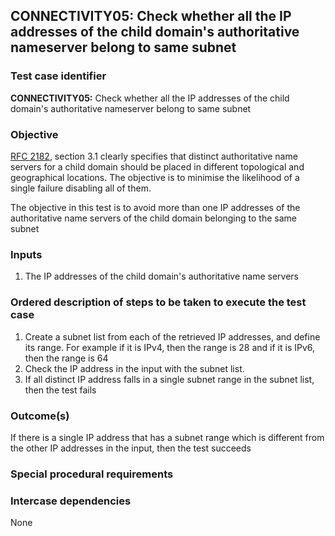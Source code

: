 ## CONNECTIVITY05: Check whether all the IP addresses of the child domain's authoritative nameserver belong to same subnet


### Test case identifier
**CONNECTIVITY05:** Check whether all the IP addresses of the child domain's authoritative nameserver belong to same subnet

### Objective
[RFC 2182](http://tools.ietf.org/html/rfc2182), section 3.1 clearly specifies that distinct authoritative name servers for a child domain should be placed in different topological and geographical locations. The objective is to minimise the likelihood of a single failure disabling all of them. 

The objective in this test is to avoid more than one IP addresses of the authoritative name servers of the child domain belonging to the same subnet

### Inputs
1. The IP addresses of the child domain's authoritative name servers

### Ordered description of steps to be taken to execute the test case
1. Create a subnet list from each of the retrieved IP addresses, and define its range. For example if it is IPv4, then the range is 28 and if it is IPv6, then the range is 64
2. Check the IP address in the input with the subnet list.
3. If all distinct IP address falls in a single subnet range in the subnet list, then the test fails   

### Outcome(s)
If there is a single IP address that has a subnet range which is different from the other IP addresses in the input, then the test succeeds

### Special procedural requirements

### Intercase dependencies
None
